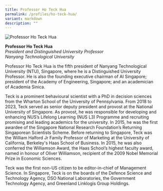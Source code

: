 ```yaml
---
title: Professor Ho Teck Hua
permalink: /profiles/ho-teck-hua/
variant: markdown
description: ""
---
```

<div style="width:50%"><img src="/images/People/ho-teck-hua.jpeg" alt="Professor Ho Teck Hua"></div>

**Professor Ho Teck Hua**<br>*President and Distinguished University Professor*<br>*Nanyang Technological University*<br>

Professor Ho Teck Hua is the fifth president of Nanyang Technological University (NTU), Singapore, where he is a Distinguished University Professor. He is also the founding executive chairman of AI Singapore; president of the Academy of Engineering, Singapore; and an academician of Academia Sinica. 

Teck is a prominent behavioural scientist with a PhD in decision sciences from the Wharton School of the University of Pennsylvania. From 2018 to 2023, Teck served as senior deputy president and provost at the National University of Singapore. As provost, he was responsible for developing and enhancing NUS’s Lifelong Learning (NUS L3) Programme and recruiting promising and leading academics for the university. In 2015, he was the first awardee of the Singapore National Research Foundation’s Returning Singaporean Scientists Scheme. Before returning to Singapore, Teck was the William Halford Jr Family Professor of Marketing at the University of California, Berkeley's Haas School of Business. In 2015, he was also conferred the Williamson Award, the Haas School’s highest faculty award, named in honour of Oliver Williamson, recipient of the 2009 Nobel Memorial Prize in Economic Sciences. 

Teck was the first non-US citizen to be editor-in-chief of Management Science. In Singapore, Teck is on the boards of the Defence Science and Technology Agency, DSO National Laboratories, the Government Technology Agency, and Greenland Linklogis Group Holdings.